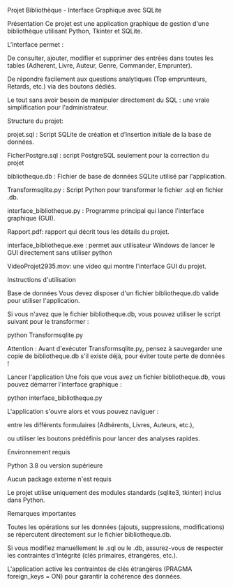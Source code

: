 Projet Bibliothèque - Interface Graphique avec SQLite

Présentation Ce projet est une application graphique de gestion d'une bibliothèque utilisant Python, Tkinter et SQLite.

L'interface permet :

De consulter, ajouter, modifier et supprimer des entrées dans toutes les tables (Adherent, Livre, Auteur, Genre, Commander, Emprunter).

De répondre facilement aux questions analytiques (Top emprunteurs, Retards, etc.) via des boutons dédiés.

Le tout sans avoir besoin de manipuler directement du SQL : une vraie simplification pour l'administrateur.

Structure du projet:

projet.sql : Script SQLite de création et d’insertion initiale de la base de données.

FicherPostgre.sql : script PostgreSQL seulement pour la correction du projet

bibliotheque.db : Fichier de base de données SQLite utilisé par l'application.

Transformsqlite.py : Script Python pour transformer le fichier .sql en fichier .db.

interface_bibliotheque.py : Programme principal qui lance l'interface graphique (GUI).

Rapport.pdf: rapport qui décrit tous les détails du projet.

interface_bibliotheque.exe : permet aux utilisateur Windows de lancer le GUI directement sans utiliser python

VideoProjet2935.mov: une video qui montre l'interface GUI du projet.

Instructions d'utilisation

Base de données Vous devez disposer d'un fichier bibliotheque.db valide pour utiliser l'application.

Si vous n'avez que le fichier bibliotheque.db, vous pouvez utiliser le script suivant pour le transformer :

python Transformsqlite.py

Attention : Avant d'exécuter Transformsqlite.py, pensez à sauvegarder une copie de bibliotheque.db s'il existe déjà, pour éviter toute perte de données !

Lancer l'application Une fois que vous avez un fichier bibliotheque.db, vous pouvez démarrer l'interface graphique :

python interface_bibliotheque.py

L'application s'ouvre alors et vous pouvez naviguer :

entre les différents formulaires (Adhérents, Livres, Auteurs, etc.),

ou utiliser les boutons prédéfinis pour lancer des analyses rapides.

Environnement requis

Python 3.8 ou version supérieure

Aucun package externe n'est requis

Le projet utilise uniquement des modules standards (sqlite3, tkinter) inclus dans Python.

Remarques importantes

Toutes les opérations sur les données (ajouts, suppressions, modifications) se répercutent directement sur le fichier bibliotheque.db.

Si vous modifiez manuellement le .sql ou le .db, assurez-vous de respecter les contraintes d'intégrité (clés primaires, étrangères, etc.).

L'application active les contraintes de clés étrangères (PRAGMA foreign_keys = ON) pour garantir la cohérence des données.